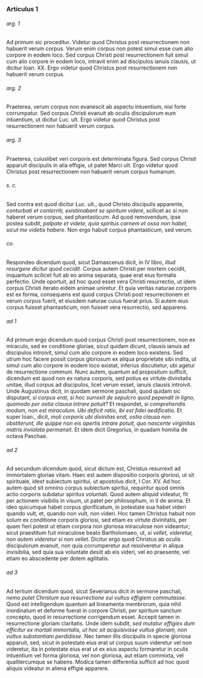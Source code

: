 ### Articulus 1

###### arg. 1
Ad primum sic proceditur. Videtur quod Christus post resurrectionem non habuerit verum corpus. Verum enim corpus non potest simul esse cum alio corpore in eodem loco. Sed corpus Christi post resurrectionem fuit simul cum alio corpore in eodem loco, intravit enim ad discipulos ianuis clausis, ut dicitur Ioan. XX. Ergo videtur quod Christus post resurrectionem non habuerit verum corpus.

###### arg. 2
Praeterea, verum corpus non evanescit ab aspectu intuentium, nisi forte corrumpatur. Sed corpus Christi evanuit ab oculis discipulorum eum intuentium, ut dicitur Luc. ult. Ergo videtur quod Christus post resurrectionem non habuerit verum corpus.

###### arg. 3
Praeterea, cuiuslibet veri corporis est determinata figura. Sed corpus Christi apparuit discipulis in alia effigie, ut patet Marci ult. Ergo videtur quod Christus post resurrectionem non habuerit verum corpus humanum.

###### s. c.
Sed contra est quod dicitur Luc. ult., quod Christo discipulis apparente, *conturbati et conterriti, existimabant se spiritum videre*, scilicet ac si non haberet verum corpus, sed phantasticum. Ad quod removendum, ipse postea subdit, *palpate et videte, quia spiritus carnem et ossa non habet, sicut me videtis habere*. Non ergo habuit corpus phantasticum, sed verum.

###### co.
Respondeo dicendum quod, sicut Damascenus dicit, in IV libro, *illud resurgere dicitur quod cecidit*. Corpus autem Christi per mortem cecidit, inquantum scilicet fuit ab eo anima separata, quae erat eius formalis perfectio. Unde oportuit, ad hoc quod esset vera Christi resurrectio, ut idem corpus Christi iterato eidem animae uniretur. Et quia veritas naturae corporis est ex forma, consequens est quod corpus Christi post resurrectionem et verum corpus fuerit, et eiusdem naturae cuius fuerat prius. Si autem eius corpus fuisset phantasticum, non fuisset vera resurrectio, sed apparens.

###### ad 1
Ad primum ergo dicendum quod corpus Christi post resurrectionem, non ex miraculo, sed ex conditione gloriae, sicut quidam dicunt, clausis ianuis ad discipulos introivit, simul cum alio corpore in eodem loco existens. Sed utrum hoc facere possit corpus gloriosum ex aliqua proprietate sibi indita, ut simul cum alio corpore in eodem loco existat, inferius discutietur, ubi agetur de resurrectione communi. Nunc autem, quantum ad propositum sufficit, dicendum est quod non ex natura corporis, sed potius ex virtute divinitatis unitae, illud corpus ad discipulos, licet verum esset, ianuis clausis introivit. Unde Augustinus dicit, in quodam sermone paschali, quod quidam sic disputant, *si corpus erat, si hoc surrexit de sepulcro quod pependit in ligno, quomodo per ostia clausa intrare potuit?* Et respondet, *si comprehendis modum, non est miraculum. Ubi deficit ratio, ibi est fidei aedificatio*. Et super Ioan., dicit, *moli corporis ubi divinitas erat, ostia clausa non obstiterunt, ille quippe non eis apertis intrare potuit, quo nascente virginitas matris inviolata permansit*. Et idem dicit Gregorius, in quadam homilia de octava Paschae.

###### ad 2
Ad secundum dicendum quod, sicut dictum est, Christus resurrexit ad immortalem gloriae vitam. Haec est autem dispositio corporis gloriosi, ut sit spirituale, idest subiectum spiritui, ut apostolus dicit, I Cor. XV. Ad hoc autem quod sit omnino corpus subiectum spiritui, requiritur quod omnis actio corporis subdatur spiritus voluntati. Quod autem aliquid videatur, fit per actionem visibilis in visum, ut patet per philosophum, in II de anima. Et ideo quicumque habet corpus glorificatum, in potestate sua habet videri quando vult, et, quando non vult, non videri. Hoc tamen Christus habuit non solum ex conditione corporis gloriosi, sed etiam ex virtute divinitatis, per quam fieri potest ut etiam corpora non gloriosa miraculose non videantur; sicut praestitum fuit miraculose beato Bartholomaeo, ut, *si vellet, videretur, non autem videretur si non vellet*. Dicitur ergo quod Christus ab oculis discipulorum evanuit, non quia corrumperetur aut resolveretur in aliqua invisibilia, sed quia sua voluntate desiit ab eis videri, vel eo praesente, vel etiam eo abscedente per dotem agilitatis.

###### ad 3
Ad tertium dicendum quod, sicut Severianus dicit in sermone paschali, *nemo putet Christum sua resurrectione sui vultus effigiem commutasse*. Quod est intelligendum quantum ad lineamenta membrorum, quia nihil inordinatum et deforme fuerat in corpore Christi, per spiritum sanctum concepto, quod in resurrectione corrigendum esset. Accepit tamen in resurrectione gloriam claritatis. Unde idem subdit, *sed mutatur effigies dum efficitur ex mortali immortalis, ut hoc sit acquisivisse vultus gloriam, non vultus substantiam perdidisse*. Nec tamen illis discipulis in specie gloriosa apparuit, sed, sicut in potestate eius erat ut corpus suum videretur vel non videretur, ita in potestate eius erat ut ex eius aspectu formaretur in oculis intuentium vel forma gloriosa, vel non gloriosa, aut etiam commixta, vel qualitercumque se habens. Modica tamen differentia sufficit ad hoc quod aliquis videatur in aliena effigie apparere.


